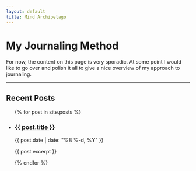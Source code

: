 ```yaml
---
layout: default
title: Mind Archipelago
---
```

# My Journaling Method

For now, the content on this page is very sporadic. At some point I would like
to go over and polish it all to give a nice overview of my approach to journaling.

<hr>

## Recent Posts

<ul class="posts">
  {% for post in site.posts %}
    <li>
      <h3><a href="{{ post.url | relative_url }}">{{ post.title }}</a></h3>
      <p class="post-date">{{ post.date | date: "%B %-d, %Y" }}</p>
      <p>{{ post.excerpt }}</p>
    </li>
  {% endfor %}
</ul>